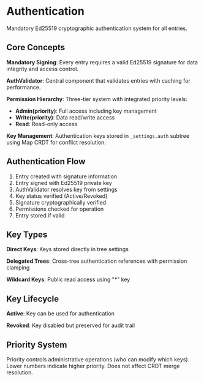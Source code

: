 # Authentication

Mandatory Ed25519 cryptographic authentication system for all entries.

## Core Concepts

**Mandatory Signing**: Every entry requires a valid Ed25519 signature for data integrity and access control.

**AuthValidator**: Central component that validates entries with caching for performance.

**Permission Hierarchy**: Three-tier system with integrated priority levels:

- **Admin(priority)**: Full access including key management
- **Write(priority)**: Data read/write access
- **Read**: Read-only access

**Key Management**: Authentication keys stored in `_settings.auth` subtree using Map CRDT for conflict resolution.

## Authentication Flow

1. Entry created with signature information
2. Entry signed with Ed25519 private key
3. AuthValidator resolves key from settings
4. Key status verified (Active/Revoked)
5. Signature cryptographically verified
6. Permissions checked for operation
7. Entry stored if valid

## Key Types

**Direct Keys**: Keys stored directly in tree settings

**Delegated Trees**: Cross-tree authentication references with permission clamping

**Wildcard Keys**: Public read access using "\*" key

## Key Lifecycle

**Active**: Key can be used for authentication

**Revoked**: Key disabled but preserved for audit trail

## Priority System

Priority controls administrative operations (who can modify which keys). Lower numbers indicate higher priority. Does not affect CRDT merge resolution.
